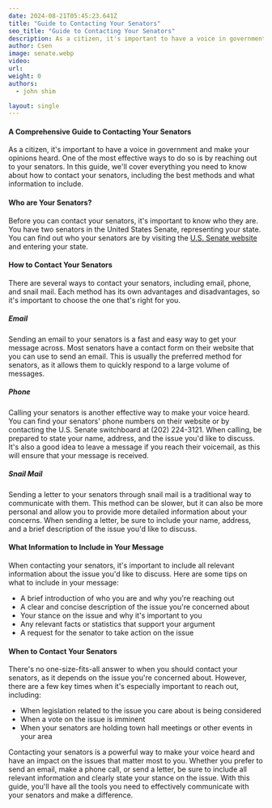 ```yaml
---
date: 2024-08-21T05:45:23.641Z
title: "Guide to Contacting Your Senators"
seo_title: "Guide to Contacting Your Senators"
description: As a citizen, it's important to have a voice in government and make your opinions heard. One of the most effective ways to do so is by reaching out to your senators.
author: Csen
image: senate.webp
video:
url: 
weight: 0
authors:
  - john shim

layout: single
---
```


#### A Comprehensive Guide to Contacting Your Senators

As a citizen, it's important to have a voice in government and make your opinions heard. One of the most effective ways to do so is by reaching out to your senators. In this guide, we'll cover everything you need to know about how to contact your senators, including the best methods and what information to include.

#### Who are Your Senators?

Before you can contact your senators, it's important to know who they are. You have two senators in the United States Senate, representing your state. You can find out who your senators are by visiting the [U.S. Senate website](https://www.senate.gov/senators/contact/) and entering your state.

#### How to Contact Your Senators

There are several ways to contact your senators, including email, phone, and snail mail. Each method has its own advantages and disadvantages, so it's important to choose the one that's right for you.

##### Email

Sending an email to your senators is a fast and easy way to get your message across. Most senators have a contact form on their website that you can use to send an email. This is usually the preferred method for senators, as it allows them to quickly respond to a large volume of messages.

##### Phone

Calling your senators is another effective way to make your voice heard. You can find your senators' phone numbers on their website or by contacting the U.S. Senate switchboard at (202) 224-3121. When calling, be prepared to state your name, address, and the issue you'd like to discuss. It's also a good idea to leave a message if you reach their voicemail, as this will ensure that your message is received.

##### Snail Mail

Sending a letter to your senators through snail mail is a traditional way to communicate with them. This method can be slower, but it can also be more personal and allow you to provide more detailed information about your concerns. When sending a letter, be sure to include your name, address, and a brief description of the issue you'd like to discuss.

#### What Information to Include in Your Message

When contacting your senators, it's important to include all relevant information about the issue you'd like to discuss. Here are some tips on what to include in your message:

- A brief introduction of who you are and why you're reaching out
- A clear and concise description of the issue you're concerned about
- Your stance on the issue and why it's important to you
- Any relevant facts or statistics that support your argument
- A request for the senator to take action on the issue

#### When to Contact Your Senators

There's no one-size-fits-all answer to when you should contact your senators, as it depends on the issue you're concerned about. However, there are a few key times when it's especially important to reach out, including:

- When legislation related to the issue you care about is being considered
- When a vote on the issue is imminent
- When your senators are holding town hall meetings or other events in your area



Contacting your senators is a powerful way to make your voice heard and have an impact on the issues that matter most to you. Whether you prefer to send an email, make a phone call, or send a letter, be sure to include all relevant information and clearly state your stance on the issue. With this guide, you'll have all the tools you need to effectively communicate with your senators and make a difference.
